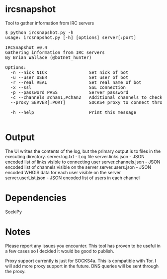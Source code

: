 ircsnapshot
===========

Tool to gather information from IRC servers

<pre>$ python ircsnapshot.py -h
usage: ircsnapshot.py [-h] [options] server[:port]

IRCSnapshot v0.4
Gathering information from IRC servers
By Brian Wallace (@botnet_hunter)

Options:
  -n --nick NICK                Set nick of bot
  -u --user USER                Set user of bot
  -r --real REAL                Set real name of bot
  -x --ssl                      SSL connection
  -p --password PASS            Server password
  -c --channels #chan1,#chan2   Additional channels to check
  --proxy SERVER[:PORT]         SOCKS4 proxy to connect through

  -h --help                     Print this message

</pre>

Output
======
The UI writes the contents of the log, but the primary output is to files in the executing directory.
server.log.txt - Log file
server.links.json - JSON encoded list of links visible to connecting user
server.channels.json - JSON encoded list of channels visible on the server
server.users.json - JSON encoded WHOIS data for each user visible on the server
server.userList.json - JSON encoded list of users in each channel

Dependencies
============
SockiPy

Notes
=====
Please report any issues you encounter.  This tool has proven to be useful in a few cases so I decided it would be good to publish.

Proxy support currently is just for SOCKS4a.  This is compatible with Tor.  I will add more proxy support in the future.  DNS queries will be sent through the proxy.
